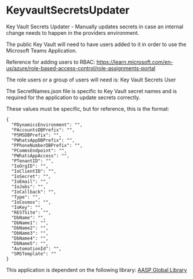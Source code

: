 # KeyvaultSecretsUpdater

Key Vault Secrets Updater - Manually updates secrets in case an internal change needs to happen in the providers environment.

The public Key Vault will need to have users added to it in order to use the Microsoft Teams Application.

Reference for adding users to RBAC: https://learn.microsoft.com/en-us/azure/role-based-access-control/role-assignments-portal

The role users or a group of users will need is: Key Vault Secrets User

The SecretNames.json file is specific to Key Vault secret names and is required for the application to update secrets correctly.

These values must be specific, but for reference, this is the format:
```
{
  "PDynamicsEnvironment": "",
  "PAccountsDBPrefix": "",
  "PSMSDBPrefix": "",
  "PWhatsAppDBPrefix": "",
  "PPhoneNumberDBPrefix": "",
  "PCommsEndpoint": "",
  "PWhatsAppAccess": "",
  "PTenantID": "",
  "IoOrgID": "",
  "IoClientID": "",
  "IoSecret": "",
  "IoEmail": "",
  "IoJobs": "",
  "IoCallback": "",
  "Type": "",
  "IoCosmos": "",
  "IoKey": "",
  "RESTSite": "",
  "DbName": "",
  "DbName1": "",
  "DbName2": "",
  "DbName3": "",
  "DbName4": "",
  "DbName5": "",
  "AutomationId": "",
  "SMSTemplate": ""
}
```

This application is dependent on the following library: [AASP Global Library](https://github.com/wrharper/AASPGlobalLibrary)
